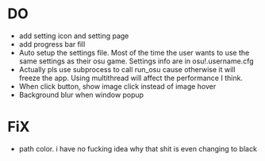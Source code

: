 # DO 
- add setting icon and setting page
- add progress bar fill
- Auto setup the settings file. Most of the time the user wants to use the same settings as their osu game. Settings info are in osu!.username.cfg
- Actually pls use subprocess to call run_osu cause otherwise it will freeze the app. Using multithread will affect the performance I think.
- When click button, show image click instead of image hover
- Background blur when window popup

# FiX
- path color. i have no fucking idea why that shit is even changing to black

